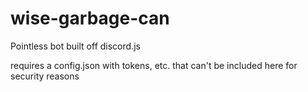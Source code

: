 # wise-garbage-can
Pointless bot built off discord.js

requires a config.json with tokens, etc. that can't be included here for security reasons
